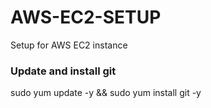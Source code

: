 # AWS-EC2-SETUP
Setup for AWS EC2 instance

### Update and install git                                                                        
sudo yum update -y && sudo yum install git -y
